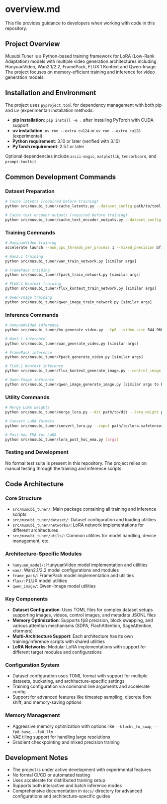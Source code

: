 # overview.md

This file provides guidance to developers when working with code in this repository.

## Project Overview

Musubi Tuner is a Python-based training framework for LoRA (Low-Rank Adaptation) models with multiple video generation architectures including HunyuanVideo, Wan2.1/2.2, FramePack, FLUX.1 Kontext and Qwen-Image. The project focuses on memory-efficient training and inference for video generation models.

## Installation and Environment

The project uses `pyproject.toml` for dependency management with both pip and uv (experimental) installation methods:

- **pip installation**: `pip install -e .` after installing PyTorch with CUDA support
- **uv installation**: `uv run --extra cu124` or `uv run --extra cu128` (experimental)
- **Python requirement**: 3.10 or later (verified with 3.10)
- **PyTorch requirement**: 2.5.1 or later

Optional dependencies include `ascii-magic`, `matplotlib`, `tensorboard`, and `prompt-toolkit`.

## Common Development Commands

### Dataset Preparation
```bash
# Cache latents (required before training)
python src/musubi_tuner/cache_latents.py --dataset_config path/to/toml --vae path/to/vae --vae_chunk_size 32 --vae_tiling

# Cache text encoder outputs (required before training)
python src/musubi_tuner/cache_text_encoder_outputs.py --dataset_config path/to/toml --text_encoder1 path/to/te1 --text_encoder2 path/to/te2 --batch_size 16
```

### Training Commands
```bash
# HunyuanVideo training
accelerate launch --num_cpu_threads_per_process 1 --mixed_precision bf16 src/musubi_tuner/hv_train_network.py --dit path/to/dit --dataset_config path/to/toml --network_module networks.lora --network_dim 32

# Wan2.1 training
python src/musubi_tuner/wan_train_network.py [similar args]

# FramePack training
python src/musubi_tuner/fpack_train_network.py [similar args]

# FLUX.1 Kontext training
python src/musubi_tuner/flux_kontext_train_network.py [similar args]

# Qwen-Image training
python src/musubi_tuner/qwen_image_train_network.py [similar args]
```

### Inference Commands
```bash
# HunyuanVideo inference
python src/musubi_tuner/hv_generate_video.py --fp8 --video_size 544 960 --video_length 5 --prompt "text" --dit path/to/dit --vae path/to/vae

# Wan2.1 inference
python src/musubi_tuner/wan_generate_video.py [similar args]

# FramePack inference
python src/musubi_tuner/fpack_generate_video.py [similar args]

# FLUX.1 Kontext inference
python src/musubi_tuner/flux_kontext_generate_image.py --control_image_path path/to/control_image.png [similar args]

# Qwen-Image inference
python src/musubi_tuner/qwen_image_generate_image.py [similar args to FLUX.1 Kontext]
```

### Utility Commands
```bash
# Merge LoRA weights
python src/musubi_tuner/merge_lora.py --dit path/to/dit --lora_weight path/to/lora.safetensors --save_merged_model path/to/output

# Convert LoRA formats
python src/musubi_tuner/convert_lora.py --input path/to/lora.safetensors --output path/to/converted.safetensors --target other

# Post-hoc EMA for LoRA
python src/musubi_tuner/lora_post_hoc_ema.py [args]
```

### Testing and Development
No formal test suite is present in this repository. The project relies on manual testing through the training and inference scripts.

## Code Architecture

### Core Structure
- `src/musubi_tuner/`: Main package containing all training and inference scripts
- `src/musubi_tuner/dataset/`: Dataset configuration and loading utilities
- `src/musubi_tuner/networks/`: LoRA network implementations for different architectures
- `src/musubi_tuner/utils/`: Common utilities for model handling, device management, etc.

### Architecture-Specific Modules
- `hunyuan_model/`: HunyuanVideo model implementation and utilities
- `wan/`: Wan2.1/2.2 model configurations and modules
- `frame_pack/`: FramePack model implementation and utilities
- `flux/`: FLUX model utilities
- `qwen_image/`: Qwen-Image model utilities

### Key Components
- **Dataset Configuration**: Uses TOML files for complex dataset setups supporting images, videos, control images, and metadata JSONL files
- **Memory Optimization**: Supports fp8 precision, block swapping, and various attention mechanisms (SDPA, FlashAttention, SageAttention, xformers)
- **Multi-Architecture Support**: Each architecture has its own training/inference scripts with shared utilities
- **LoRA Networks**: Modular LoRA implementations with support for different target modules and configurations

### Configuration System
- Dataset configuration uses TOML format with support for multiple datasets, bucketing, and architecture-specific settings
- Training configuration via command line arguments and accelerate config
- Support for advanced features like timestep sampling, discrete flow shift, and memory-saving options

### Memory Management
- Aggressive memory optimization with options like `--blocks_to_swap`, `--fp8_base`, `--fp8_llm`
- VAE tiling support for handling large resolutions
- Gradient checkpointing and mixed precision training

## Development Notes
- The project is under active development with experimental features
- No formal CI/CD or automated testing
- Uses accelerate for distributed training setup
- Supports both interactive and batch inference modes
- Comprehensive documentation in `docs/` directory for advanced configurations and architecture-specific guides